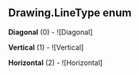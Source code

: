## Drawing.LineType enum

**Diagonal** (0) - ![Diagonal]

**Vertical** (1) - ![Vertical]

**Horizontal** (2) - ![Horizontal]

